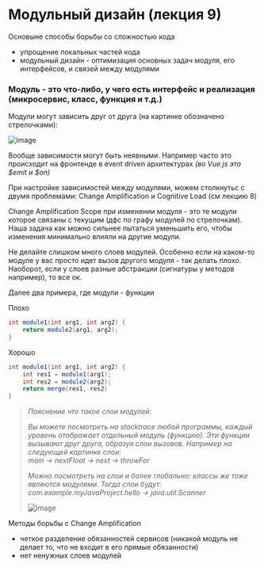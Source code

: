 # Модульный дизайн (лекция 9)

Основыне способы борьбы со сложностью кода
- упрощение локальных частей кода
- модульный дизайн - оптимизация основных задач модуля, его интерфейсов, и связей между модулями

### Модуль - это что-либо, у чего есть интерфейс и реализация (микросервис, класс, функция и т.д.)

Модули могут зависить друг от друга (на картинке обозначено стрелочками):

![image](https://user-images.githubusercontent.com/57497898/213812478-fe41034e-38c5-4b64-9da4-1f7e398c3851.png)

Вообще зависимости могут быть неявными. Например часто это происходит на фронтенде в event driven архитектурах *(во Vue.js это $emit и $on)*

При настройке зависимостей между модулями, можем столкнутьс с двумя проблемами: Change Amplification и Cognitive Load (см лекцию 8)

Change Amplification Scope при изменении модуля - это те модули которое связаны с текущим (дфс по графу модулей по стрелочкам). Наша задача как можно сильнее пытаться уменьшить его, чтобы изменения минимально влияли на другие модули.

Не делайте слишком много слоев модулей. Особенно если на каком-то модуле у вас просто идет вызов другого модуля - так делать плохо.
Наоборот, если у слоев разные абстракции (сигнатуры у методов например), то все ок.

Далее два примера, где модули - функции

Плохо
```java
int module1(int arg1, int arg2) {
    return module2(arg1, arg2);
}
```

Хорошо
```java
int module1(int arg1, int arg2) {
    int res1 = module1(arg1);
    int res2 = module2(arg2);
    return merge(res1, res2)
}
```

> *Пояснение что такое слои модулей:*
> 
> *Вы можете посмотреть на stacktrace любой программы, каждый уровень отображает отдельный модуль (функцию). Эти функции вызывают друг друга, образуя слои вызовов. Например на следующей картинке слои:* <br> *main -> nextFloat -> next -> throwFor*
>
> *Можно посмотреть на слои и более глобально: классы же тоже являются модулями. Тогда слои будут:* <br> *com.example.myJavaProject.hello -> java.util.Scanner*
> 
> ![image](https://user-images.githubusercontent.com/57497898/213817812-0470fdd0-3bea-4905-ada3-d6e3c6ab9ce3.png)


Методы борьбы с Change Amplification
- четкое разделение обязанностей сервисов (никакой модуль не делает то, что не входит в его прямые обязанности)
- нет ненужных слоев модулей
